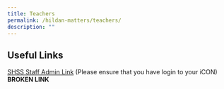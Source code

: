 ```yaml
---
title: Teachers
permalink: /hildan-matters/teachers/
description: ""
---
```


Useful Links
------------

[SHSS Staff Admin Link](https://sites.google.com/moe.edu.sg/shssstafflink/home) (Please ensure that you have login to your iCON) **BROKEN LINK**